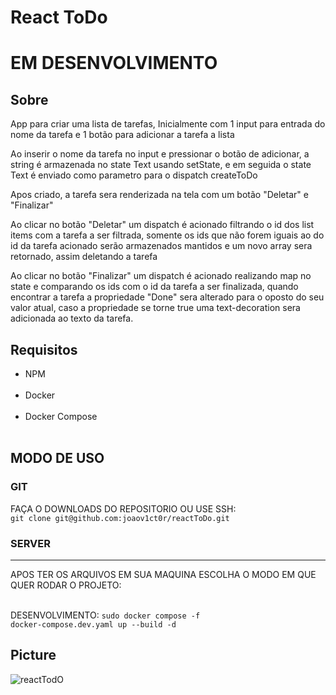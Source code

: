 # React ToDo

<h1>EM DESENVOLVIMENTO</h1>

<h2>Sobre</h2>

<p>App para criar uma lista de tarefas, Inicialmente com 1 input para entrada do nome da tarefa e 1 botão para adicionar a tarefa a lista</p>

<p>Ao inserir o nome da tarefa no input e pressionar o botão de adicionar, a string é armazenada no state Text usando setState, e em seguida o state Text é enviado como parametro para o dispatch createToDo</p>

<p>Apos criado, a tarefa sera renderizada na tela com um botão "Deletar" e "Finalizar"</p>

<p>Ao clicar no botão "Deletar" um dispatch é acionado filtrando o id dos list items com a tarefa a ser filtrada, somente os ids que não forem iguais ao do id da tarefa acionado serão armazenados mantidos e um novo array sera retornado, assim deletando a tarefa</p>

<p>Ao clicar no botão "Finalizar" um dispatch é acionado realizando map no state e comparando os ids com o id da tarefa a ser finalizada, quando encontrar a tarefa a propriedade "Done" sera alterado para o oposto do seu valor atual, caso a propriedade se torne true uma text-decoration sera adicionada ao texto da tarefa.</p>

<h2>Requisitos</h2>

<ul>
  <li>NPM</li>
  <br>
  <li>Docker</li>
  <br>
  <li>Docker Compose</li>
  <br>
</ul>

<h2>MODO DE USO</h2>

<h3>GIT</h3>

<p>FAÇA O DOWNLOADS DO REPOSITORIO OU USE SSH:<br><code>git clone git@github.com:joaov1ct0r/reactToDo.git</code></p>

<h3>SERVER</h3>
<hr>

<p>APOS TER OS ARQUIVOS EM SUA MAQUINA ESCOLHA O MODO EM QUE QUER RODAR O PROJETO:

<br>DESENVOLVIMENTO: <code>sudo docker compose -f docker-compose.dev.yaml up --build -d</code>

</p>

<h2>Picture</h2>

![reactTodO](https://user-images.githubusercontent.com/79015823/149587500-bf71a25c-1551-4789-a047-313d891034be.jpg)
